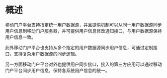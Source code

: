 # 概述

移动门户平台支持指定统一用户数据源，并且提供机制可以从同一用户数据源同步用户信息到移动门户服务器，并可提供用户信息修改通知接口，与用户数据源保持用户信息一致。

此外移动门户平台也支持从多个指定的用户数据源同步用户信息，可通过定制接口，支持复杂用户数据源的同步逻辑。

另一方面移动门户平台对外也提供用户同步接口，接入的第三方应用可以通过移动门户平台同步用户信息，保持各系统用户信息的统一。

